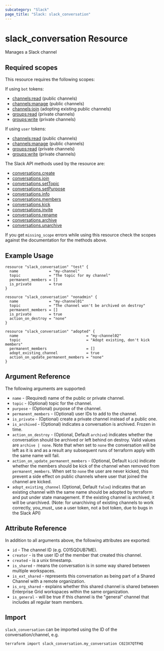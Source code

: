 ```yaml
---
subcategory: "Slack"
page_title: "Slack: slack_conversation"
---
```


# slack_conversation Resource

Manages a Slack channel

## Required scopes

This resource requires the following scopes:

If using `bot` tokens:

- [channels:read](https://api.slack.com/scopes/channels:read)
(public channels)
- [channels:manage](https://api.slack.com/scopes/channels:manage)
(public channels)
- [channels:join](https://api.slack.com/scopes/channels:join)
(adopting existing public channels)
- [groups:read](https://api.slack.com/scopes/groups:read)
(private channels)
- [groups:write](https://api.slack.com/scopes/groups:write)
(private channels)

If using `user` tokens:

- [channels:read](https://api.slack.com/scopes/channels:read) (public channels)
- [channels:manage](https://api.slack.com/scopes/channels:manage) (public channels)
- [groups:read](https://api.slack.com/scopes/groups:read) (private channels)
- [groups:write](https://api.slack.com/scopes/groups:write) (private channels)

The Slack API methods used by the resource are:

- [conversations.create](https://api.slack.com/methods/conversations.create)
- [conversations.join](https://api.slack.com/methods/conversations.join)
- [conversations.setTopic](https://api.slack.com/methods/conversations.setTopic)
- [conversations.setPurpose](https://api.slack.com/methods/conversations.setPurpose)
- [conversations.info](https://api.slack.com/methods/conversations.info)
- [conversations.members](https://api.slack.com/methods/conversations.members)
- [conversations.kick](https://api.slack.com/methods/conversations.kick)
- [conversations.invite](https://api.slack.com/methods/conversations.invite)
- [conversations.rename](https://api.slack.com/methods/conversations.rename)
- [conversations.archive](https://api.slack.com/methods/conversations.archive)
- [conversations.unarchive](https://api.slack.com/methods/conversations.unarchive)

If you get `missing_scope` errors while using this resource check the scopes against
the documentation for the methods above.

## Example Usage

```hcl
resource "slack_conversation" "test" {
  name              = "my-channel"
  topic             = "The topic for my channel"
  permanent_members = []
  is_private        = true
}
```

```hcl
resource "slack_conversation" "nonadmin" {
  name              = "my-channel01"
  topic             = "The channel won't be archived on destroy"
  permanent_members = []
  is_private        = true
  action_on_destroy = "none"
}
```

```hcl
resource "slack_conversation" "adopted" {
  name                               = "my-channel02"
  topic                              = "Adopt existing, don't kick members"
  permanent_members                  = []
  adopt_existing_channel             = true
  action_on_update_permanent_members = "none"
}
```

## Argument Reference

The following arguments are supported:

- `name` - (Required) name of the public or private channel.
- `topic` - (Optional) topic for the channel.
- `purpose` - (Optional) purpose of the channel.
- `permanent_members` - (Optional) user IDs to add to the channel.
- `is_private` - (Optional) create a private channel instead of a public one.
- `is_archived` - (Optional) indicates a conversation is archived. Frozen in time.
- `action_on_destroy` - (Optional, Default `archive`) indicates whether the
conversation should be archived or left behind on destroy. Valid values are
`archive | none`. Note that when set to `none` the conversation will be left
as it is  and as a result any subsequent runs of terraform apply with the same
name  will fail.
- `action_on_update_permanent_members` - (Optional, Default `kick`) indicate
whether the members should be kick of the channel when removed from
`permanent_members`. When set to `none` the user are never kicked, this prevent
 a side effect on public channels where user that joined the channel are kicked.
- `adopt_existing_channel` (Optional, Default `false`) indicates that an
existing channel with the same name should be adopted by terraform and put under
state management. If the existing channel is archived, it will be unarchived.
(Note: for unarchiving of existing channels to work correctly, you_must_ use
a user token, not a bot token, due to bugs in the Slack API)

## Attribute Reference

In addition to all arguments above, the following attributes are exported:

- `id` - The channel ID (e.g. C015QDUB7ME).
- `creator` - is the user ID of the member that created this channel.
- `created` - is a unix timestamp.
- `is_shared` - means the conversation is in some way shared between multiple workspaces.
- `is_ext_shared` - represents this conversation as being part of a Shared Channel
with a remote organization.
- `is_org_shared` - explains whether this shared channel is shared between Enterprise
Grid workspaces within the same organization.
- `is_general` - will be true if this channel is the "general" channel that includes
all regular team members.

## Import

`slack_conversation` can be imported using the ID of the conversation/channel, e.g.

```shell
terraform import slack_conversation.my_conversation C023X7QTFHQ
```
